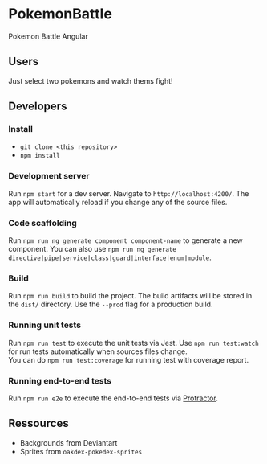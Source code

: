 # PokemonBattle
Pokemon Battle Angular

## Users
Just select two pokemons and watch thems fight!


## Developers

### Install
* `git clone <this repository>`
* `npm install`

### Development server
Run `npm start` for a dev server. Navigate to `http://localhost:4200/`. The app will automatically reload if you change any of the source files.

### Code scaffolding
Run `npm run ng generate component component-name` to generate a new component. You can also use `npm run ng generate directive|pipe|service|class|guard|interface|enum|module`.

### Build
Run `npm run build` to build the project. The build artifacts will be stored in the `dist/` directory. Use the `--prod` flag for a production build.

### Running unit tests
Run `npm run test` to execute the unit tests via Jest. Use `npm run test:watch` for run tests automatically when sources files change.  
You can do `npm run test:coverage` for running test with coverage report.

### Running end-to-end tests
Run `npm run e2e` to execute the end-to-end tests via [Protractor](http://www.protractortest.org/).


## Ressources
- Backgrounds from Deviantart
- Sprites from `oakdex-pokedex-sprites`
